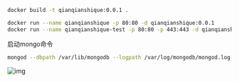 ```sh
docker build -t qianqianshique:0.0.1 .

docker run --name qianqianshique -p 80:80 -d qianqianshique:0.0.1
docker run --name qianqianshique-test -p 80:80 -p 443:443 -d qianqianshique:0.1.0
```

启动mongo命令

```sh
mongod --dbpath /var/lib/mongodb --logpath /var/log/mongodb/mongod.log --fork -f /etc/mongod.conf
```

![img](https://yili979.oss-cn-beijing.aliyuncs.com/imgnetease-music.png)
